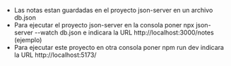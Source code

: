 - Las notas estan guardadas en el proyecto json-server en un archivo db.json
- Para ejecutar el proyecto json-server en la consola poner npx json-server --watch db.json e indicara la URL http://localhost:3000/notes (ejemplo)
- Para ejecutar este proyecto en otra consola poner npm run dev indicara la URL http://localhost:5173/